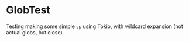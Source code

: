 # GlobTest

Testing making some simple `cp` using Tokio, with wildcard expansion (not actual globs, but close).
